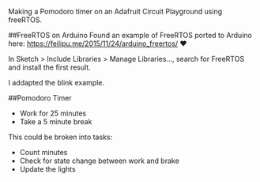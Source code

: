 Making a Pomodoro timer on an Adafruit Circuit Playground using freeRTOS.

##FreeRTOS on Arduino
Found an example of FreeRTOS ported to Arduino here: https://feilipu.me/2015/11/24/arduino_freertos/ :heart:

In Sketch > Include Libraries > Manage Libraries..., search for FreeRTOS and install the first result.

I addapted the blink example.

##Pomodoro Timer
- Work for 25 minutes
- Take a 5 minute break

This could be broken into tasks:
- Count minutes
- Check for state change between work and brake
- Update the lights

